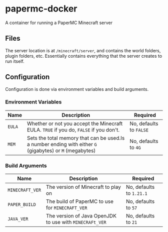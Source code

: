 # papermc-docker

A container for running a PaperMC Minecraft server

## Files

The server location is at `/minecraft/server`, and contains the world folders, plugin folders, etc. Essentially contains
everything that the server creates to run itself.

## Configuration

Configuration is done via environment variables and build arguments.

### Environment Variables

| Name   | Description                                                                                              | Required                |
| ------ | -------------------------------------------------------------------------------------------------------- | ----------------------- |
| `EULA` | Whether or not you accept the Minecraft EULA. `TRUE` if you do, `FALSE` if you don't.                    | No, defaults to `FALSE` |
| `MEM`  | Sets the total memory that can be used.Is a number ending with either `G` (gigabytes) or `M` (megabytes) | No, defaults to `4G`    |

### Build Arguments

| Name            | Description                                             | Required                 |
| --------------- | ------------------------------------------------------- | ------------------------ |
| `MINECRAFT_VER` | The version of Minecraft to play on                     | No, defaults to `1.21.1` |
| `PAPER_BUILD`   | The build of PaperMC to use for `MINECRAFT_VER`         | No, defaults to `57`     |
| `JAVA_VER`      | The version of Java OpenJDK to use with `MINECRAFt_VER` | No, defaults to `21`     |
